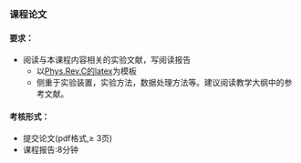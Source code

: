 ### 课程论文

#### 要求：
- 阅读与本课程内容相关的实验文献，写阅读报告
   - 以[Phys.Rev.C的latex]()为模板 
   - 侧重于实验装置，实验方法，数据处理方法等。建议阅读教学大纲中的参考文献。
#### 考核形式：
- 提交论文(pdf格式,$\geq$ 3页)
- 课程报告:8分钟






